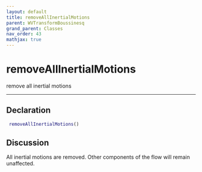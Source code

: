 ```yaml
---
layout: default
title: removeAllInertialMotions
parent: WVTransformBoussinesq
grand_parent: Classes
nav_order: 43
mathjax: true
---
```


#  removeAllInertialMotions

remove all inertial motions


---

## Declaration
```matlab
 removeAllInertialMotions()
```
## Discussion

  All inertial motions are removed. Other components of the flow will remain unaffected.
 
    
